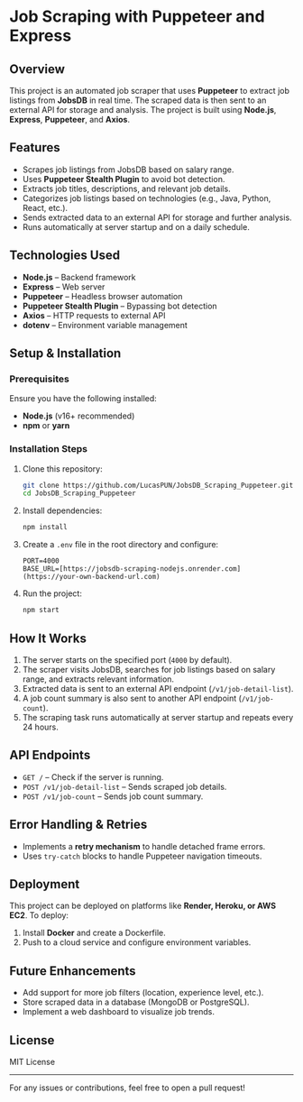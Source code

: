 # Job Scraping with Puppeteer and Express

## Overview
This project is an automated job scraper that uses **Puppeteer** to extract job listings from **JobsDB** in real time. The scraped data is then sent to an external API for storage and analysis. The project is built using **Node.js**, **Express**, **Puppeteer**, and **Axios**.

## Features
- Scrapes job listings from JobsDB based on salary range.
- Uses **Puppeteer Stealth Plugin** to avoid bot detection.
- Extracts job titles, descriptions, and relevant job details.
- Categorizes job listings based on technologies (e.g., Java, Python, React, etc.).
- Sends extracted data to an external API for storage and further analysis.
- Runs automatically at server startup and on a daily schedule.

## Technologies Used
- **Node.js** – Backend framework
- **Express** – Web server
- **Puppeteer** – Headless browser automation
- **Puppeteer Stealth Plugin** – Bypassing bot detection
- **Axios** – HTTP requests to external API
- **dotenv** – Environment variable management

## Setup & Installation
### Prerequisites
Ensure you have the following installed:
- **Node.js** (v16+ recommended)
- **npm** or **yarn**

### Installation Steps
1. Clone this repository:
   ```sh
   git clone https://github.com/LucasPUN/JobsDB_Scraping_Puppeteer.git
   cd JobsDB_Scraping_Puppeteer
   ```
2. Install dependencies:
   ```sh
   npm install
   ```
3. Create a `.env` file in the root directory and configure:
   ```env
   PORT=4000
   BASE_URL=[https://jobsdb-scraping-nodejs.onrender.com](https://your-own-backend-url.com)
   ```
4. Run the project:
   ```sh
   npm start
   ```

## How It Works
1. The server starts on the specified port (`4000` by default).
2. The scraper visits JobsDB, searches for job listings based on salary range, and extracts relevant information.
3. Extracted data is sent to an external API endpoint (`/v1/job-detail-list`).
4. A job count summary is also sent to another API endpoint (`/v1/job-count`).
5. The scraping task runs automatically at server startup and repeats every 24 hours.

## API Endpoints
- `GET /` – Check if the server is running.
- `POST /v1/job-detail-list` – Sends scraped job details.
- `POST /v1/job-count` – Sends job count summary.

## Error Handling & Retries
- Implements a **retry mechanism** to handle detached frame errors.
- Uses `try-catch` blocks to handle Puppeteer navigation timeouts.

## Deployment
This project can be deployed on platforms like **Render, Heroku, or AWS EC2**. To deploy:
1. Install **Docker** and create a Dockerfile.
2. Push to a cloud service and configure environment variables.

## Future Enhancements
- Add support for more job filters (location, experience level, etc.).
- Store scraped data in a database (MongoDB or PostgreSQL).
- Implement a web dashboard to visualize job trends.

## License
MIT License

---

For any issues or contributions, feel free to open a pull request!

